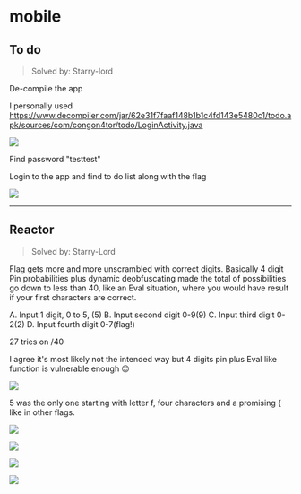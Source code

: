 # mobile

## To do
> Solved by: Starry-lord

De-compile the app

I personally used 
https://www.decompiler.com/jar/62e31f7faaf148b1b1c4fd143e5480c1/todo.apk/sources/com/congon4tor/todo/LoginActivity.java


![](https://i.imgur.com/c0mTJ5A.jpg)


Find password "testtest"

Login to the app and find to do list along with the flag


![](https://i.imgur.com/of0pbsl.jpg)

---

## Reactor
> Solved by: Starry-Lord


Flag gets more and more unscrambled with correct digits. 
Basically 4 digit Pin probabilities plus dynamic deobfuscating made the total of possibilities go down to less than 40, like an Eval situation, where you would have result if your first characters are correct. 

A. Input 1 digit, 0 to 5, (5)
B. Input second digit 0-9(9)
C. Input third digit 0-2(2)
D. Input fourth digit 0-7(flag!)

27 tries on /40

I agree it's most likely not the intended way but 4 digits pin plus Eval like function is vulnerable enough 😉

![](https://i.imgur.com/zkFlMup.jpg)


5 was the only one starting with letter f, four characters and a promising { like in other flags. 

![](https://i.imgur.com/k1LEdFA.jpg)

![](https://i.imgur.com/i0ZIN3Z.jpg)

![](https://i.imgur.com/dVezqS5.jpg)

![](https://i.imgur.com/odN6hY0.jpg)


